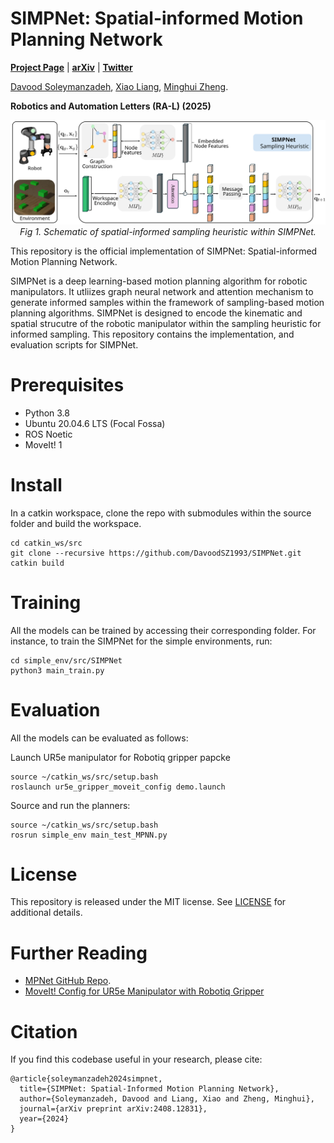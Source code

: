 # SIMPNet: Spatial-informed Motion Planning Network

<a href="TBD"><strong>Project Page</strong></a>
  |
  <a href="https://arxiv.org/abs/2408.12831"><strong>arXiv</strong></a>
  |
  <a href="TBD"><strong>Twitter</strong></a>
  
  
<a href="https://zh.engr.tamu.edu/people-2/">Davood Soleymanzadeh</a>,
<a href="https://engineering.tamu.edu/civil/profiles/liang-xiao.html">Xiao Liang</a>,
<a href="https://engineering.tamu.edu/mechanical/profiles/zheng-minghui.html">Minghui Zheng</a>.

**Robotics and Automation Letters (RA-L) (2025)**

<p align="center">
<img width="1000" src="./assets/02. SIMPNet-Structure.svg">
<br>
<em> Fig 1. Schematic of spatial-informed sampling heuristic within SIMPNet.</em>
</p>

This repository is the official implementation of SIMPNet: Spatial-informed Motion Planning Network.

<p>SIMPNet is a deep learning-based motion planning algorithm for robotic manipulators. It utliizes graph neural network and attention mechanism to generate informed samples within the framework of sampling-based motion planning algorithms. SIMPNet is designed to encode the kinematic and spatial strucutre of the robotic manipulator within the sampling heuristic for informed sampling. This repository contains the implementation, and evaluation scripts for SIMPNet.</p>

# Prerequisites
- Python 3.8
- Ubuntu 20.04.6 LTS (Focal Fossa)
- ROS Noetic
- MoveIt! 1

# Install
In a catkin workspace, clone the repo with submodules within the source folder and build the workspace.

```
cd catkin_ws/src
git clone --recursive https://github.com/DavoodSZ1993/SIMPNet.git
catkin build
```

# Training
All the models can be trained by accessing their corresponding folder. For instance, to train the SIMPNet for the simple environments, run:

```
cd simple_env/src/SIMPNet 
python3 main_train.py
```

# Evaluation
All the models can be evaluated as follows:

Launch UR5e manipulator for Robotiq gripper papcke

```
source ~/catkin_ws/src/setup.bash
roslaunch ur5e_gripper_moveit_config demo.launch
```

Source and run the planners:

```
source ~/catkin_ws/src/setup.bash
rosrun simple_env main_test_MPNN.py
```

# License
This repository is released under the MIT license. See [LICENSE](LICENSE) for additional details.

# Further Reading
- [MPNet GitHub Repo](https://github.com/anthonysimeonov/baxter_moveit_experiments).
- [MoveIt! Config for UR5e Manipulator with Robotiq Gripper](https://roboticscasual.com/ros-tutorial-how-to-create-a-moveit-config-for-the-ur5-and-a-gripper/)

# Citation
If you find this codebase useful in your research, please cite:

```
@article{soleymanzadeh2024simpnet,
  title={SIMPNet: Spatial-Informed Motion Planning Network},
  author={Soleymanzadeh, Davood and Liang, Xiao and Zheng, Minghui},
  journal={arXiv preprint arXiv:2408.12831},
  year={2024}
}
```
